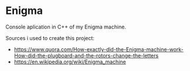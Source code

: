 # Enigma
Console aplication in C++ of my Enigma machine.

Sources i used to create this project:
- https://www.quora.com/How-exactly-did-the-Enigma-machine-work-How-did-the-plugboard-and-the-rotors-change-the-letters
- https://en.wikipedia.org/wiki/Enigma_machine

